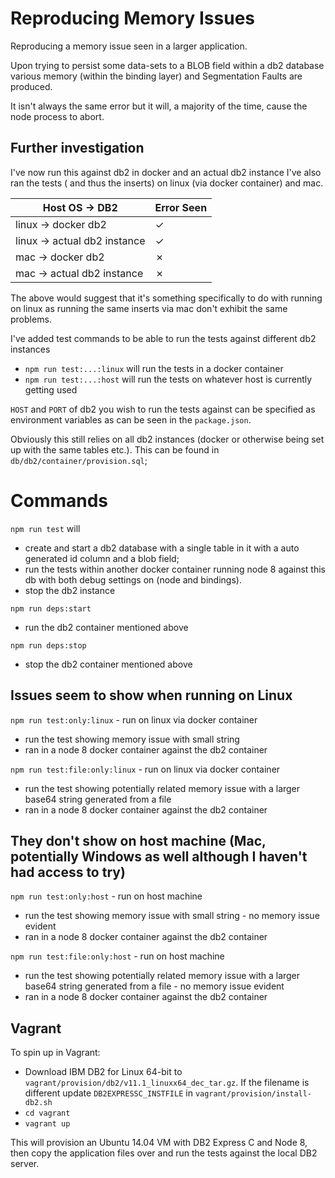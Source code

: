 # Reproducing Memory Issues

Reproducing a memory issue seen in a larger application.

Upon trying to persist some data-sets to a BLOB field within a db2 database various memory (within the binding layer) and Segmentation Faults are produced.

It isn't always the same error but it will, a majority of the time, cause the node process to abort.

## Further investigation
I've now run this against db2 in docker and an actual db2 instance
I've also ran the tests ( and thus the inserts) on linux (via docker container) and mac.

|Host OS -> DB2                   |Error Seen        |
|---------                        |-----------       |
|linux -> docker db2              |&#x2713;          |
|linux -> actual db2 instance     |&#x2713;          |
|mac -> docker db2                |&#x2717;          |
|mac -> actual db2  instance      |&#x2717;          |

The above would suggest that it's something specifically to do with running on linux as running the same inserts via mac don't exhibit the same problems.

I've added test commands to be able to run the tests against different db2 instances   
- `npm run test:...:linux` will run the tests in a docker container   
- `npm run test:...:host` will run the tests on whatever host is currently getting used

`HOST` and `PORT` of db2 you wish to run the tests against can be specified as environment variables as can be seen in the `package.json`.

Obviously this still relies on all db2 instances (docker or otherwise being set up with the same tables etc.). This can be found in `db/db2/container/provision.sql`;

# Commands

`npm run test` will
- create and start a db2 database with a single table in it with a auto generated id column and a blob field;
- run the tests within another docker container running node 8 against this db with both debug settings on (node and bindings).
- stop the db2 instance

`npm run deps:start`
- run the db2 container mentioned above

`npm run deps:stop`
- stop the db2 container mentioned above

## Issues seem to show when running on Linux

`npm run test:only:linux` - run on linux via docker container
- run the test showing memory issue with small string
- ran in a node 8 docker container against the db2 container

`npm run test:file:only:linux` - run on linux via docker container
- run the test showing potentially related memory issue with a larger base64 string generated from a file
- ran in a node 8 docker container against the db2 container

## They don't show on host machine (Mac, potentially Windows as well although I haven't had access to try)

`npm run test:only:host` - run on host machine
- run the test showing memory issue with small string - no memory issue evident
- ran in a node 8 docker container against the db2 container

`npm run test:file:only:host` - run on host machine
- run the test showing potentially related memory issue with a larger base64 string generated from a file - no memory issue evident
- ran in a node 8 docker container against the db2 container

## Vagrant
To spin up in Vagrant:

- Download IBM DB2 for Linux 64-bit to `vagrant/provision/db2/v11.1_linuxx64_dec_tar.gz`.  If the filename is different update `DB2EXPRESSC_INSTFILE` in `vagrant/provision/install-db2.sh`
- `cd vagrant`
- `vagrant up`

This will provision an Ubuntu 14.04 VM with DB2 Express C and Node 8, then copy the application files over and run the tests against the local DB2 server.